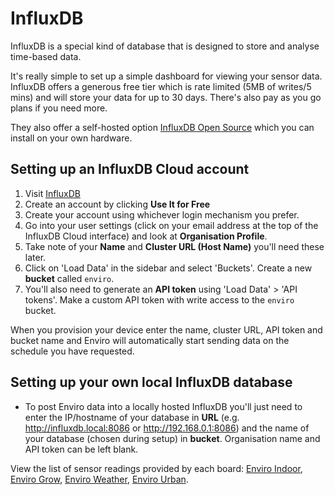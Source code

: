 # InfluxDB

InfluxDB is a special kind of database that is designed to store and analyse time-based data.

It's really simple to set up a simple dashboard for viewing your sensor data. InfluxDB offers a generous free tier which is rate limited (5MB of writes/5 mins) and will store your data for up to 30 days. There's also pay as you go plans if you need more.

They also offer a self-hosted option [InfluxDB Open Source](https://www.influxdata.com/products/editions/) which you can install on your own hardware.

## Setting up an InfluxDB Cloud account

1. Visit [InfluxDB](https://www.influxdata.com/get-influxdb/)
2. Create an account by clicking **Use It for Free**
3. Create your account using whichever login mechanism you prefer.
4. Go into your user settings (click on your email address at the top of the InfluxDB Cloud interface) and look at **Organisation Profile**.
5. Take note of your **Name** and **Cluster URL (Host Name)** you'll need these later.
6. Click on 'Load Data' in the sidebar and select 'Buckets'. Create a new **bucket** called `enviro`.
7. You'll also need to generate an **API token** using 'Load Data' > 'API tokens'. Make a custom API token with write access to the `enviro` bucket.

When you provision your device enter the name, cluster URL, API token and bucket name and Enviro will automatically start sending data on the schedule you have requested.

## Setting up your own local InfluxDB database

- To post Enviro data into a locally hosted InfluxDB you'll just need to enter the IP/hostname of your database in **URL** (e.g. http://influxdb.local:8086 or http://192.168.0.1:8086) and the name of your database (chosen during setup) in **bucket**. Organisation name and API token can be left blank.

View the list of sensor readings provided by each board: [Enviro Indoor](../boards/enviro-indoor.md), [Enviro Grow](../boards/enviro-grow.md), [Enviro Weather](../boards/enviro-weather.md), [Enviro Urban](../boards/enviro-urban.md).
